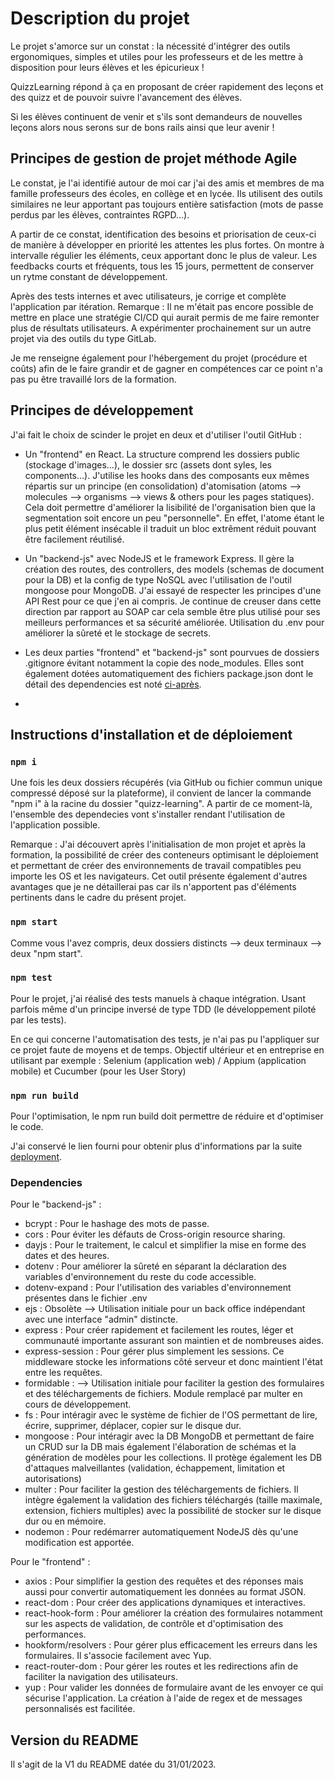 # Description du projet

Le projet s'amorce sur un constat : la nécessité d'intégrer des outils ergonomiques, simples et utiles pour les professeurs et de les mettre à disposition pour leurs élèves et les épicurieux !

QuizzLearning répond à ça en proposant de créer rapidement des leçons et des quizz et de pouvoir suivre l'avancement des élèves.

Si les élèves continuent de venir et s'ils sont demandeurs de nouvelles leçons alors nous serons sur de bons rails ainsi que leur avenir !

## Principes de gestion de projet méthode Agile

Le constat, je l'ai identifié autour de moi car j'ai des amis et membres de ma famille professeurs des écoles, en collège et en lycée. Ils utilisent des outils similaires ne leur apportant pas toujours entière satisfaction (mots de passe perdus par les élèves, contraintes RGPD...).

A partir de ce constat, identification des besoins et priorisation de ceux-ci de manière à développer en priorité les attentes les plus fortes. On montre à intervalle régulier les éléments, ceux apportant donc le plus de valeur. Les feedbacks courts et fréquents, tous les 15 jours, permettent de conserver un rytme constant de développement.

Après des tests internes et avec utilisateurs, je corrige et complète l'application par itération. Remarque : Il ne m'était pas encore possible de mettre en place une stratégie CI/CD qui aurait permis de me faire remonter plus de résultats utilisateurs. A expérimenter prochainement sur un autre projet via des outils du type GitLab.

Je me renseigne également pour l'hébergement du projet (procédure et coûts) afin de le faire grandir et de gagner en compétences car ce point n'a pas pu être travaillé lors de la formation.

## Principes de développement

J'ai fait le choix de scinder le projet en deux et d'utiliser l'outil GitHub :

- Un "frontend" en React. La structure comprend les dossiers public (stockage d'images...), le dossier src (assets dont syles, les components...). J'utilise les hooks dans des composants eux mêmes répartis sur un principe (en consolidation) d'atomisation (atoms --> molecules --> organisms --> views & others pour les pages statiques). Cela doit permettre d'améliorer la lisibilité de l'organisation bien que la segmentation soit encore un peu "personnelle". En effet, l'atome étant le plus petit élément insécable il traduit un bloc extrêment réduit pouvant être facilement réutilisé.

- Un "backend-js" avec NodeJS et le framework Express. Il gère la création des routes, des controllers, des models (schemas de document pour la DB) et la config de type NoSQL avec l'utilisation de l'outil mongoose pour MongoDB. J'ai essayé de respecter les principes d'une API Rest pour ce que j'en ai compris. Je continue de creuser dans cette direction par rapport au SOAP car cela semble être plus utilisé pour ses meilleurs performances et sa sécurité améliorée. Utilisation du .env pour améliorer la sûreté et le stockage de secrets.

- Les deux parties "frontend" et "backend-js" sont pourvues de dossiers .gitignore évitant notamment la copie des node_modules. Elles sont également dotées automatiquement des fichiers package.json dont le détail des dependencies est noté [ci-après](#Dependencies).

- 

## Instructions d'installation et de déploiement

### `npm i`
Une fois les deux dossiers récupérés (via GitHub ou fichier commun unique compressé déposé sur la plateforme), il convient de lancer la commande "npm i" à la racine du dossier "quizz-learning". A partir de ce moment-là, l'ensemble des dependecies vont s'installer rendant l'utilisation de l'application possible.

Remarque : J'ai découvert après l'initialisation de mon projet et après la formation, la possibilité de créer des conteneurs optimisant le déploiement et permettant de créer des environnements de travail compatibles peu importe les OS et les navigateurs. Cet outil présente également d'autres avantages que je ne détaillerai pas car ils n'apportent pas d'éléments pertinents dans le cadre du présent projet.

### `npm start`

Comme vous l'avez compris, deux dossiers distincts --> deux terminaux --> deux "npm start".

### `npm test`

Pour le projet, j'ai réalisé des tests manuels à chaque intégration. Usant parfois même d'un principe inversé de type TDD (le développement piloté par les tests).

En ce qui concerne l'automatisation des tests, je n'ai pas pu l'appliquer sur ce projet faute de moyens et de temps. Objectif ultérieur et en entreprise en utilisant par exemple : Selenium (application web) / Appium (application mobile) et Cucumber (pour les User Story)

### `npm run build`

Pour l'optimisation, le npm run build doit permettre de réduire et d'optimiser le code.

J'ai conservé le lien fourni pour obtenir plus d'informations par la suite [deployment](https://facebook.github.io/create-react-app/docs/deployment).


### Dependencies

Pour le "backend-js" :
- bcrypt : Pour le hashage des mots de passe.
- cors : Pour éviter les défauts de Cross-origin resource sharing.
- dayjs : Pour le traitement, le calcul et simplifier la mise en forme des dates et des heures.
- dotenv : Pour améliorer la sûreté en séparant la déclaration des variables d'environnement du reste du code accessible.
- dotenv-expand : Pour l'utilisation des variables d'environnement présentes dans le fichier .env
- ejs : Obsolète --> Utilisation initiale pour un back office indépendant avec une interface "admin" distincte.
- express : Pour créer rapidement et facilement les routes, léger et communauté importante assurant son maintien et de nombreuses aides.
- express-session : Pour gérer plus simplement les sessions. Ce middleware stocke les informations côté serveur et donc maintient l'état entre les requêtes.
- formidable : --> Utilisation initiale pour faciliter la gestion des formulaires et des téléchargements de fichiers. Module remplacé par multer en cours de développement.
- fs : Pour intéragir avec le système de fichier de l'OS permettant de lire, écrire, supprimer, déplacer, copier sur le disque dur.
- mongoose : Pour intéragir avec la DB MongoDB et permettant de faire un CRUD sur la DB mais également l'élaboration de schémas et la génération de modèles pour les collections. Il protège également les DB d'attaques malveillantes (validation, échappement, limitation et autorisations)
- multer : Pour faciliter la gestion des téléchargements de fichiers. Il intègre également la validation des fichiers téléchargés (taille maximale, extension, fichiers multiples) avec la possibilité de stocker sur le disque dur ou en mémoire.
- nodemon : Pour redémarrer automatiquement NodeJS dès qu'une modification est apportée.

Pour le "frontend" :
- axios : Pour simplifier la gestion des requêtes et des réponses mais aussi pour convertir automatiquement les données au format JSON.
- react-dom : Pour créer des applications dynamiques et interactives.
- react-hook-form : Pour améliorer la création des formulaires notamment sur les aspects de validation, de contrôle et d'optimisation des performances.
- hookform/resolvers : Pour gérer plus efficacement les erreurs dans les formulaires. Il s'associe facilement avec Yup.
- react-router-dom : Pour gérer les routes et les redirections afin de faciliter la navigation des utilisateurs.
- yup : Pour valider les données de formulaire avant de les envoyer ce qui sécurise l'application. La création à l'aide de regex et de messages personnalisés est facilitée.


## Version du README

Il s'agit de la V1 du README datée du 31/01/2023.